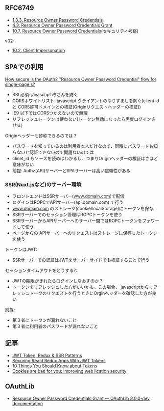 ## RFC6749

- [1.3.3.  Resource Owner Password Credentials](https://tools.ietf.org/html/rfc6749#section-1.3.3)
- [4.3.  Resource Owner Password Credentials Grant](https://tools.ietf.org/html/rfc6749#section-4.3)
- [10.7.  Resource Owner Password Credentials](https://tools.ietf.org/html/rfc6749#section-10.7)(セキュリティ考察)

v32:

- [10.2.  Client Impersonation](https://tools.ietf.org/html/draft-ietf-oauth-v2-31#section-10.2)

## SPAでの利用

[How secure is the OAuth2 "Resource Owner Password Credential" flow for single-page s?](http://andyfiedler.com/2014/09/how-secure-is-the-oauth2-resource-owner-password-credential-flow-for-single-page-apps)

- SSL必須: javascript 改ざんを防ぐ
- CORSホワイトリスト: javascript クライアントのなりすましを防ぐ(client id と CORS許可ドメインとの検証(Originリクエストヘッダーの検証))
- IE9 以下ではCORSつかえないので無理
- リフレッシュトークンは使わない(トークン無効になったら再度ログインさせる)

Originヘッダーも詐称できるのでは？

- パスワードを知っているのは利用者本人だけなので、同時にパスワードも知らないと認証できないので問題ないのでは
- clinet_id もソースを読めばわかるし、つまりOriginヘッダーの検証はさほど意味がない
- 前提:  Authz(API)サーバーとSPAサーバーは高い信頼性がある


### SSR(Nuxt.jsなど)のサーバー環境

- フロントエンドはSSRサーバー(www.domain.com)で配信
- ログインはROPCでAPIサーバー(api.domain.com) で行う
- www.domain.com のストレージ(cookie/localStorage)にトークンを保存
- SSRサーバーでのセッション管理はROPCトークンを使う
- SSRサーバーからAPIサーバーへのサーバー間ではROPCトークンをフォワードして使う
- ページからの APIサーバーへのリクエストはストレージに保存したトークンを使う
 
 トークンはJWT:

 - SSRサーバーでの認証はJWTをサーバーサイドでも検証することで行う

 セッションタイムアウトをどうする?:

 - JWTの期限がきれたらログインしなおすのか？
 - トークンをリフレッシュした方がいいかも。この場合、 javascriptからリフレッシュトークのリクエストを行うときにOrginヘッダーを確認した方が良い


前提:

- 第３者にトークンが漏れないこと
- 第３者に利用者のパスワードが漏れないこと

## 記事

-  [JWT Token, Redux & SSR Patterns](https://spectrum.chat/thread/2dcd616b-0625-4293-adc1-eedd69e2d7ab)
- [Securing React Redux Apps With JWT Tokens](https://medium.com/@rajaraodv/securing-react-redux-s-with-jwt-tokens-fcfe81356ea0)
- [10 Things You Should Know about Tokens](https://auth0.com/blog/ten-things-you-should-know-about-tokens-and-cookies/#token-storage)
- [Cookies are bad for you: Improving web lication security](http://sitr.us/2011/08/26/cookies-are-bad-for-you.html)

##  OAuthLib

- [Resource Owner Password Credentials Grant — OAuthLib 3.0.0-dev documentation](https://oauthlib.readthedocs.io/en/latest/oauth2/grants/password.html)
